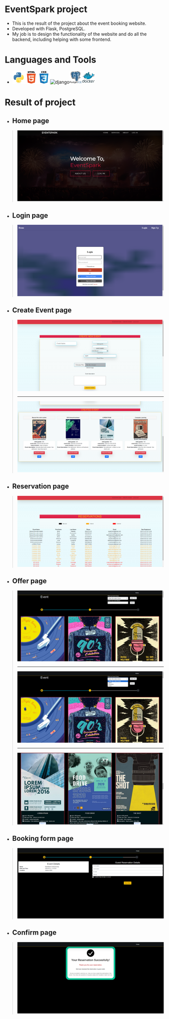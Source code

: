 # EventSpark project
* This is the result of the project about the event booking website. <br>
* Developed with Flask, PostgreSQL. <br>
* My job is to design the functionality of the website and do all the backend, including helping with some frontend.



# Languages and Tools
* <p align="left"><img src="https://raw.githubusercontent.com/devicons/devicon/master/icons/python/python-original.svg" alt="python" width="40" height="40"/><img src="https://raw.githubusercontent.com/devicons/devicon/master/icons/html5/html5-original-wordmark.svg" alt="html5" width="40" height="40"/><img src="https://raw.githubusercontent.com/devicons/devicon/master/icons/css3/css3-original-wordmark.svg" alt="css3" width="40" height="40"/><img src="https://cdn.worldvectorlogo.com/logos/django.svg" alt="django" width="40" height="40"/><img src="https://raw.githubusercontent.com/devicons/devicon/master/icons/postgresql/postgresql-original-wordmark.svg" alt="postgresql" width="40" height="40"/><img src="https://raw.githubusercontent.com/devicons/devicon/master/icons/docker/docker-original-wordmark.svg" alt="docker" width="40" height="40"/></p>

# Result of project
* <h2>Home page</h2>
> ![home.png](https://github.com/tnppp1122/EventSpark_project/blob/main/pic/home.png) 
* <h2>Login page</h2>
> ![login.png](https://github.com/tnppp1122/EventSpark_project/blob/main/pic/login.png)
* <h2>Create Event page</h2>
> ![create.png](https://github.com/tnppp1122/EventSpark_project/blob/main/pic/create.png) <hr>
  ![created.png](https://github.com/tnppp1122/EventSpark_project/blob/main/pic/created.png) 
* <h2>Reservation page</h2>
> ![panel.png](https://github.com/tnppp1122/EventSpark_project/blob/main/pic/panel.png)
* <h2>Offer page</h2>
> ![offer.png](https://github.com/tnppp1122/EventSpark_project/blob/main/pic/offer.png) <hr>
  ![offer3.png](https://github.com/tnppp1122/EventSpark_project/blob/main/pic/offer3.png) <hr>
  ![offer5.png](https://github.com/tnppp1122/EventSpark_project/blob/main/pic/offer5.png)
* <h2>Booking form page</h2>
> ![booking_form.png](https://github.com/tnppp1122/EventSpark_project/blob/main/pic/booking_form.png)
* <h2>Confirm page</h2>
> ![confirm.png](https://github.com/tnppp1122/EventSpark_project/blob/main/pic/confirm.png)

    
